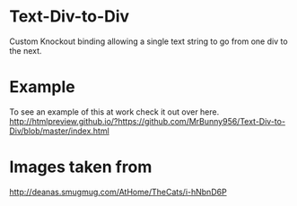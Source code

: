 Text-Div-to-Div
===============
Custom Knockout binding allowing a single text string to go from one div to the next.

Example
===============
To see an example of this at work check it out over here.
http://htmlpreview.github.io/?https://github.com/MrBunny956/Text-Div-to-Div/blob/master/index.html

Images taken from
===============
http://deanas.smugmug.com/AtHome/TheCats/i-hNbnD6P
